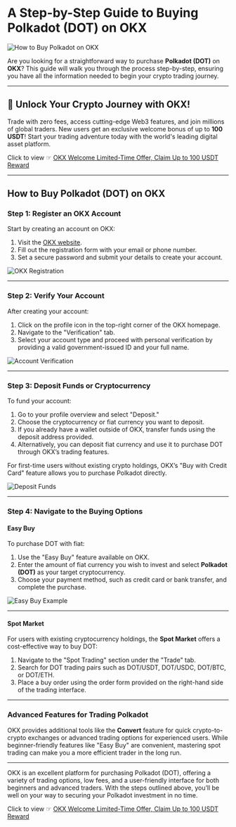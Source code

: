 # A Step-by-Step Guide to Buying Polkadot (DOT) on OKX

![How to Buy Polkadot on OKX](https://coinkickoff.com/wp-content/uploads/okx-sign-up.png)

Are you looking for a straightforward way to purchase **Polkadot (DOT)** on **OKX**? This guide will walk you through the process step-by-step, ensuring you have all the information needed to begin your crypto trading journey.

---

## 🚀 Unlock Your Crypto Journey with OKX!
Trade with zero fees, access cutting-edge Web3 features, and join millions of global traders. New users get an exclusive welcome bonus of up to **100 USDT**! Start your trading adventure today with the world's leading digital asset platform.  

Click to view ☞ [OKX Welcome Limited-Time Offer, Claim Up to 100 USDT Reward](https://bit.ly/OKXe)

---

## How to Buy Polkadot (DOT) on OKX

### Step 1: Register an OKX Account
Start by creating an account on OKX:
1. Visit the [OKX website](https://bit.ly/OKXe).
2. Fill out the registration form with your email or phone number.
3. Set a secure password and submit your details to create your account.

![OKX Registration](https://coinkickoff.com/wp-content/uploads/okx-sign-up.png)

---

### Step 2: Verify Your Account
After creating your account:
1. Click on the profile icon in the top-right corner of the OKX homepage.
2. Navigate to the "Verification" tab.
3. Select your account type and proceed with personal verification by providing a valid government-issued ID and your full name.

![Account Verification](https://coinkickoff.com/wp-content/uploads/okx-verif.png)

---

### Step 3: Deposit Funds or Cryptocurrency
To fund your account:
1. Go to your profile overview and select "Deposit."
2. Choose the cryptocurrency or fiat currency you want to deposit.
3. If you already have a wallet outside of OKX, transfer funds using the deposit address provided.
4. Alternatively, you can deposit fiat currency and use it to purchase DOT through OKX’s trading features.

For first-time users without existing crypto holdings, OKX’s "Buy with Credit Card" feature allows you to purchase Polkadot directly.

![Deposit Funds](https://coinkickoff.com/wp-content/uploads/okx-verif-1.png)

---

### Step 4: Navigate to the Buying Options

#### Easy Buy
To purchase DOT with fiat:
1. Use the "Easy Buy" feature available on OKX.
2. Enter the amount of fiat currency you wish to invest and select **Polkadot (DOT)** as your target cryptocurrency.
3. Choose your payment method, such as credit card or bank transfer, and complete the purchase.

![Easy Buy Example](https://coinkickoff.com/wp-content/uploads/Screen-Shot-2023-03-24-at-5.59.53-AM-e1686184973371.png)

---

#### Spot Market
For users with existing cryptocurrency holdings, the **Spot Market** offers a cost-effective way to buy DOT:
1. Navigate to the "Spot Trading" section under the "Trade" tab.
2. Search for DOT trading pairs such as DOT/USDT, DOT/USDC, DOT/BTC, or DOT/ETH.
3. Place a buy order using the order form provided on the right-hand side of the trading interface.

---

### Advanced Features for Trading Polkadot
OKX provides additional tools like the **Convert** feature for quick crypto-to-crypto exchanges or advanced trading options for experienced users. While beginner-friendly features like "Easy Buy" are convenient, mastering spot trading can make you a more efficient trader in the long run.

---

OKX is an excellent platform for purchasing Polkadot (DOT), offering a variety of trading options, low fees, and a user-friendly interface for both beginners and advanced traders. With the steps outlined above, you’ll be well on your way to securing your Polkadot investment in no time.

Click to view ☞ [OKX Welcome Limited-Time Offer, Claim Up to 100 USDT Reward](https://bit.ly/OKXe)
